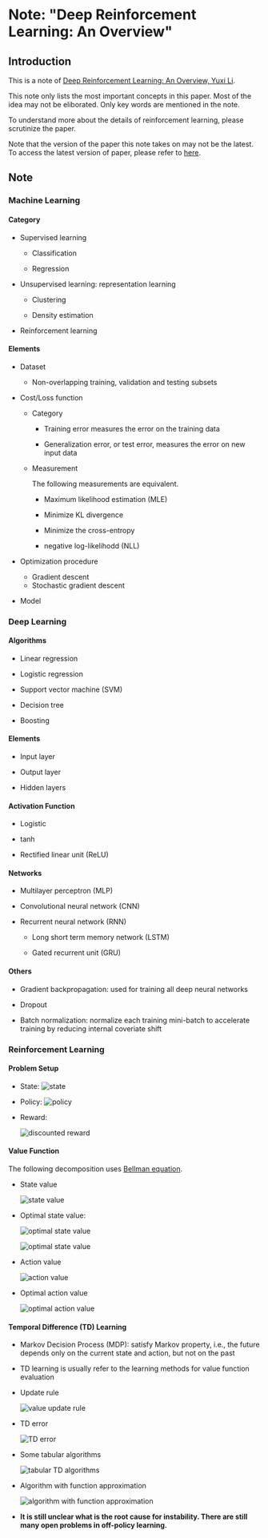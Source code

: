 # Note: "Deep Reinforcement Learning: An Overview"



## Introduction

This is a note of [Deep Reinforcement Learning: An Overview, Yuxi Li](paper.pdf).

This note only lists the most important concepts in this paper. Most of the idea may not be eliborated. Only key words are mentioned in the note.

To understand more about the details of reinforcement learning, please scrutinize the paper.

Note that the version of the paper this note takes on may not be the latest. To access the latest version of paper, please refer to [here](https://arxiv.org/pdf/1701.07274.pdf).



## Note



### Machine Learning

#### Category

* Supervised learning

  * Classification 
  
  * Regression

* Unsupervised learning: representation learning 

  * Clustering 
  
  * Density estimation

* Reinforcement learning

#### Elements

* Dataset

  * Non-overlapping training, validation and testing subsets

* Cost/Loss function

  * Category

    * Training error measures the error on the training data
	
    * Generalization error, or test error, measures the error on new input data
	
  * Measurement
  
    The following measurements are equivalent.
  
    * Maximum likelihood estimation (MLE)
	
	* Minimize KL divergence
	
	* Minimize the cross-entropy
	
	* negative log-likelihodd (NLL)

* Optimization procedure

  * Gradient descent 
  * Stochastic gradient descent

* Model

### Deep Learning

#### Algorithms

* Linear regression

* Logistic regression

* Support vector machine (SVM)

* Decision tree

* Boosting

#### Elements

* Input layer

* Output layer

* Hidden layers

#### Activation Function

* Logistic

* tanh

* Rectified linear unit (ReLU)

#### Networks

* Multilayer perceptron (MLP)

* Convolutional neural network (CNN)

* Recurrent neural network (RNN)

  * Long short term memory network (LSTM)
  
  * Gated recurrent unit (GRU)

#### Others

 * Gradient backpropagation: used for training all deep neural networks
 
 * Dropout
 
 * Batch normalization: normalize each training mini-batch to accelerate training by reducing internal coveriate shift



### Reinforcement Learning

#### Problem Setup

 * State: ![state](pic/01.gif)

 * Policy: ![policy](pic/02.gif)
 
 * Reward: 
 
   ![discounted reward](pic/03.gif)

#### Value Function

 The following decomposition uses [Bellman equation](https://en.wikipedia.org/wiki/Bellman_equation).

 * State value
 
   ![state value](pic/04.gif)
 
 * Optimal state value: 
 
   ![optimal state value](pic/05.gif)
   
   ![optimal state value](pic/06.gif)
 
 * Action value
 
   ![action value](pic/07.gif)
   
 * Optimal action value
 
   ![optimal action value](pic/08.gif)
   
#### Temporal Difference (TD) Learning

 * Markov Decision Process (MDP): satisfy Markov property, i.e., the future depends only on the current state and action, but not on the past  
 
 * TD learning is usually refer to the learning methods for value function evaluation
 
 * Update rule
 
   ![value update rule](pic/09.gif)
   
 * TD error
 
   ![TD error](pic/10.gif)
 
 * Some tabular algorithms
 
   ![tabular TD algorithms](pic/11.png)
 
 * Algorithm with function approximation
 
   ![algorithm with function approximation](pic/12.png)
 
 * **It is still unclear what is the root cause for instability. There are still many open problems in off-policy learning.**
 
 








